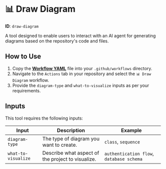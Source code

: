 # 📊 Draw Diagram

**ID**: `draw-diagram`

A tool designed to enable users to interact with an AI agent for generating diagrams based on the repository's code and files.

## How to Use

1. Copy the **[Workflow YAML](./workflow.yaml)** file into your `.github/workflows` directory.
2. Navigate to the `Actions` tab in your repository and select the `📊 Draw Diagram` workflow.
3. Provide the `diagram-type` and `what-to-visualize` inputs as per your requirements.

## Inputs

This tool requires the following inputs:

| Input             | Description                                      | Example                                  |
|-------------------|--------------------------------------------------|------------------------------------------|
| `diagram-type`    | The type of diagram you want to create.          | `class`, `sequence`                      |
| `what-to-visualize` | Describe what aspect of the project to visualize. | `authentication flow`, `database schema` |
